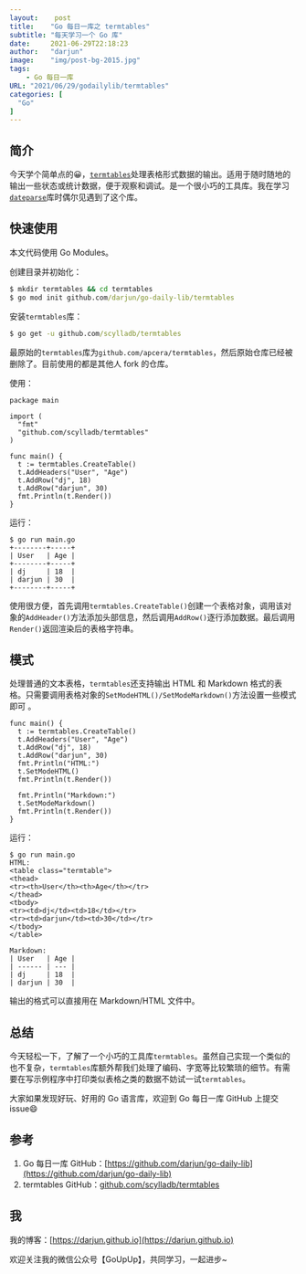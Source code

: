 ```yaml
---
layout:    post
title:    "Go 每日一库之 termtables"
subtitle: "每天学习一个 Go 库"
date:     2021-06-29T22:18:23
author:   "darjun"
image:    "img/post-bg-2015.jpg"
tags:
    - Go 每日一库
URL: "2021/06/29/godailylib/termtables"
categories: [
  "Go"
]
---
```


## 简介

今天学个简单点的😀，[`termtables`](github.com/scylladb/termtables)处理表格形式数据的输出。适用于随时随地的输出一些状态或统计数据，便于观察和调试。是一个很小巧的工具库。我在学习[`dateparse`](https://darjun.github.io/2021/06/24/godailylib/dateparse/)库时偶尔见遇到了这个库。

## 快速使用

本文代码使用 Go Modules。

创建目录并初始化：

```cmd
$ mkdir termtables && cd termtables
$ go mod init github.com/darjun/go-daily-lib/termtables
```

安装`termtables`库：

```cmd
$ go get -u github.com/scylladb/termtables
```

最原始的`termtables`库为`github.com/apcera/termtables`，然后原始仓库已经被删除了。目前使用的都是其他人 fork 的仓库。

使用：

```golang
package main

import (
  "fmt"
  "github.com/scylladb/termtables"
)

func main() {
  t := termtables.CreateTable()
  t.AddHeaders("User", "Age")
  t.AddRow("dj", 18)
  t.AddRow("darjun", 30)
  fmt.Println(t.Render())
}
```

运行：

```golang
$ go run main.go
+--------+-----+
| User   | Age |
+--------+-----+
| dj     | 18  |
| darjun | 30  |
+--------+-----+
```

使用很方便，首先调用`termtables.CreateTable()`创建一个表格对象，调用该对象的`AddHeader()`方法添加头部信息，然后调用`AddRow()`逐行添加数据。最后调用`Render()`返回渲染后的表格字符串。

## 模式

处理普通的文本表格，`termtables`还支持输出 HTML 和 Markdown 格式的表格。只需要调用表格对象的`SetModeHTML()/SetModeMarkdown()`方法设置一些模式即可 。

```golang
func main() {
  t := termtables.CreateTable()
  t.AddHeaders("User", "Age")
  t.AddRow("dj", 18)
  t.AddRow("darjun", 30)
  fmt.Println("HTML:")
  t.SetModeHTML()
  fmt.Println(t.Render())

  fmt.Println("Markdown:")
  t.SetModeMarkdown()
  fmt.Println(t.Render())
}
```

运行：

```golang
$ go run main.go
HTML:
<table class="termtable">
<thead>
<tr><th>User</th><th>Age</th></tr>
</thead>
<tbody>
<tr><td>dj</td><td>18</td></tr>
<tr><td>darjun</td><td>30</td></tr>
</tbody>
</table>

Markdown:
| User   | Age |
| ------ | --- |
| dj     | 18  |
| darjun | 30  |
```

输出的格式可以直接用在 Markdown/HTML 文件中。

## 总结

今天轻松一下，了解了一个小巧的工具库`termtables`。虽然自己实现一个类似的也不复杂，`termtables`库额外帮我们处理了编码、字宽等比较繁琐的细节。有需要在写示例程序中打印类似表格之类的数据不妨试一试`termtables`。

大家如果发现好玩、好用的 Go 语言库，欢迎到 Go 每日一库 GitHub 上提交 issue😄

## 参考

1. Go 每日一库 GitHub：[https://github.com/darjun/go-daily-lib](https://github.com/darjun/go-daily-lib)
2. termtables GitHub：[github.com/scylladb/termtables](github.com/scylladb/termtables)

## 我

我的博客：[https://darjun.github.io](https://darjun.github.io)

欢迎关注我的微信公众号【GoUpUp】，共同学习，一起进步~